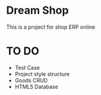 # Dream Shop

This is a project for shop ERP online

# TO DO
* Test Case
* Project style structure
* Goods CRUD
* HTML5 Database
